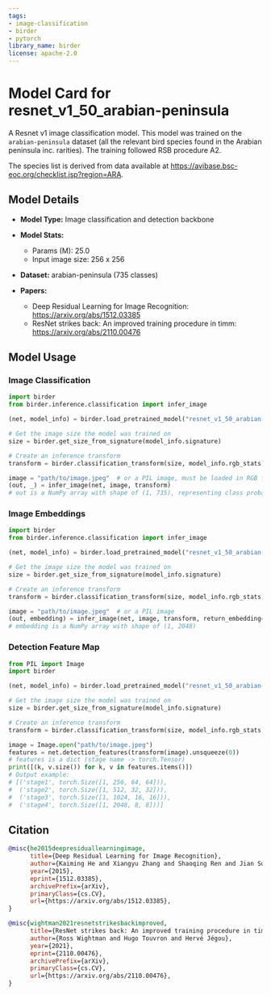 ```yaml
---
tags:
- image-classification
- birder
- pytorch
library_name: birder
license: apache-2.0
---
```


# Model Card for resnet_v1_50_arabian-peninsula

A Resnet v1 image classification model. This model was trained on the `arabian-peninsula` dataset (all the relevant bird species found in the Arabian peninsula inc. rarities).
The training followed RSB procedure A2.

The species list is derived from data available at <https://avibase.bsc-eoc.org/checklist.jsp?region=ARA>.

## Model Details

- **Model Type:** Image classification and detection backbone
- **Model Stats:**
    - Params (M): 25.0
    - Input image size: 256 x 256
- **Dataset:** arabian-peninsula (735 classes)

- **Papers:**
    - Deep Residual Learning for Image Recognition: <https://arxiv.org/abs/1512.03385>
    - ResNet strikes back: An improved training procedure in timm: <https://arxiv.org/abs/2110.00476>

## Model Usage

### Image Classification

```python
import birder
from birder.inference.classification import infer_image

(net, model_info) = birder.load_pretrained_model("resnet_v1_50_arabian-peninsula", inference=True)

# Get the image size the model was trained on
size = birder.get_size_from_signature(model_info.signature)

# Create an inference transform
transform = birder.classification_transform(size, model_info.rgb_stats)

image = "path/to/image.jpeg"  # or a PIL image, must be loaded in RGB format
(out, _) = infer_image(net, image, transform)
# out is a NumPy array with shape of (1, 735), representing class probabilities.
```

### Image Embeddings

```python
import birder
from birder.inference.classification import infer_image

(net, model_info) = birder.load_pretrained_model("resnet_v1_50_arabian-peninsula", inference=True)

# Get the image size the model was trained on
size = birder.get_size_from_signature(model_info.signature)

# Create an inference transform
transform = birder.classification_transform(size, model_info.rgb_stats)

image = "path/to/image.jpeg"  # or a PIL image
(out, embedding) = infer_image(net, image, transform, return_embedding=True)
# embedding is a NumPy array with shape of (1, 2048)
```

### Detection Feature Map

```python
from PIL import Image
import birder

(net, model_info) = birder.load_pretrained_model("resnet_v1_50_arabian-peninsula", inference=True)

# Get the image size the model was trained on
size = birder.get_size_from_signature(model_info.signature)

# Create an inference transform
transform = birder.classification_transform(size, model_info.rgb_stats)

image = Image.open("path/to/image.jpeg")
features = net.detection_features(transform(image).unsqueeze(0))
# features is a dict (stage name -> torch.Tensor)
print([(k, v.size()) for k, v in features.items()])
# Output example:
# [('stage1', torch.Size([1, 256, 64, 64])),
#  ('stage2', torch.Size([1, 512, 32, 32])),
#  ('stage3', torch.Size([1, 1024, 16, 16])),
#  ('stage4', torch.Size([1, 2048, 8, 8]))]
```

## Citation

```bibtex
@misc{he2015deepresiduallearningimage,
      title={Deep Residual Learning for Image Recognition},
      author={Kaiming He and Xiangyu Zhang and Shaoqing Ren and Jian Sun},
      year={2015},
      eprint={1512.03385},
      archivePrefix={arXiv},
      primaryClass={cs.CV},
      url={https://arxiv.org/abs/1512.03385},
}

@misc{wightman2021resnetstrikesbackimproved,
      title={ResNet strikes back: An improved training procedure in timm},
      author={Ross Wightman and Hugo Touvron and Hervé Jégou},
      year={2021},
      eprint={2110.00476},
      archivePrefix={arXiv},
      primaryClass={cs.CV},
      url={https://arxiv.org/abs/2110.00476},
}
```
